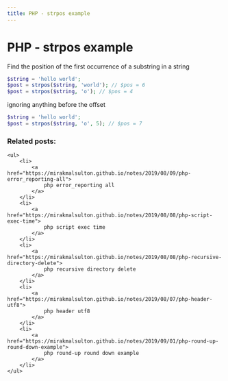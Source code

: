 ```yaml
---
title: PHP - strpos example
---
```


<h1 class="header">PHP - strpos example</h1>

Find the position of the first occurrence of a substring in a string
```php
$string = 'hello world';
$post = strpos($string, 'world'); // $pos = 6
$post = strpos($string, 'o'); // $pos = 4
```

ignoring anything before the offset
```php
$string = 'hello world';
$post = strpos($string, 'o', 5); // $pos = 7
```


<div class="related_posts_block">
    <h3>Related posts:</h3>

    <ul>
        <li>
            <a href="https://mirakmalsulton.github.io/notes/2019/08/09/php-error_reporting-all">
                php error_reporting all
            </a>
        </li>
        <li>
            <a href="https://mirakmalsulton.github.io/notes/2019/08/08/php-script-exec-time">
                php script exec time
            </a>
        </li>
        <li>
            <a href="https://mirakmalsulton.github.io/notes/2019/08/08/php-recursive-directory-delete">
                php recursive directory delete
            </a>
        </li>
		<li>
            <a href="https://mirakmalsulton.github.io/notes/2019/08/07/php-header-utf8">
                php header utf8
            </a>
        </li>
		<li>
            <a href="https://mirakmalsulton.github.io/notes/2019/09/01/php-round-up-round-down-example">
                php round-up round down example
            </a>
        </li>
    </ul>
</div>